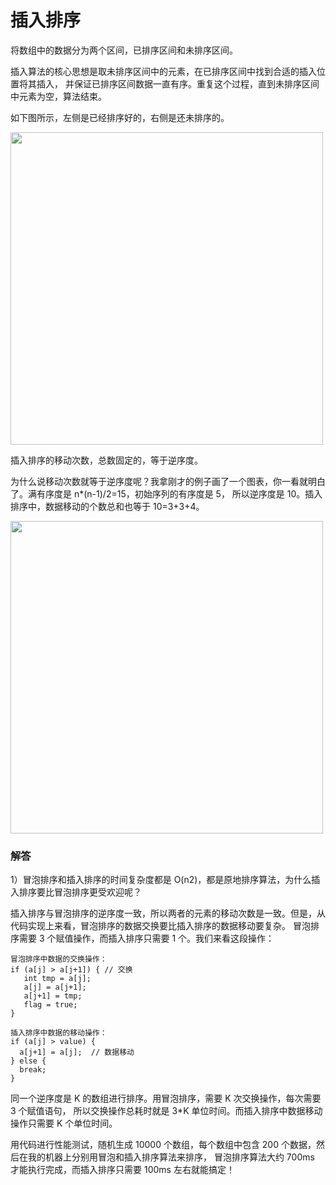 # 插入排序

将数组中的数据分为两个区间，已排序区间和未排序区间。

插入算法的核心思想是取未排序区间中的元素，在已排序区间中找到合适的插入位置将其插入，
并保证已排序区间数据一直有序。重复这个过程，直到未排序区间中元素为空，算法结束。

如下图所示，左侧是已经排序好的，右侧是还未排序的。

<img src="https://static001.geekbang.org/resource/image/b6/e1/b60f61ec487358ac037bf2b6974d2de1.jpg" width=500>

插入排序的移动次数，总数固定的，等于逆序度。

为什么说移动次数就等于逆序度呢？我拿刚才的例子画了一个图表，你一看就明白了。满有序度是 n*(n-1)/2=15，初始序列的有序度是 5，
所以逆序度是 10。插入排序中，数据移动的个数总和也等于 10=3+3+4。

<img src="https://static001.geekbang.org/resource/image/fd/01/fd6582d5e5927173ee35d7cc74d9c401.jpg" width=500>


### 解答

1）冒泡排序和插入排序的时间复杂度都是 O(n2)，都是原地排序算法，为什么插入排序要比冒泡排序更受欢迎呢？

插入排序与冒泡排序的逆序度一致，所以两者的元素的移动次数是一致。但是，从代码实现上来看，冒泡排序的数据交换要比插入排序的数据移动要复杂。
冒泡排序需要 3 个赋值操作，而插入排序只需要 1 个。我们来看这段操作：

```
冒泡排序中数据的交换操作：
if (a[j] > a[j+1]) { // 交换
   int tmp = a[j];
   a[j] = a[j+1];
   a[j+1] = tmp;
   flag = true;
}

插入排序中数据的移动操作：
if (a[j] > value) {
  a[j+1] = a[j];  // 数据移动
} else {
  break;
}
```

同一个逆序度是 K 的数组进行排序。用冒泡排序，需要 K 次交换操作，每次需要 3 个赋值语句，
所以交换操作总耗时就是 3*K 单位时间。而插入排序中数据移动操作只需要 K 个单位时间。

用代码进行性能测试，随机生成 10000 个数组，每个数组中包含 200 个数据，然后在我的机器上分别用冒泡和插入排序算法来排序，
冒泡排序算法大约 700ms 才能执行完成，而插入排序只需要 100ms 左右就能搞定！
